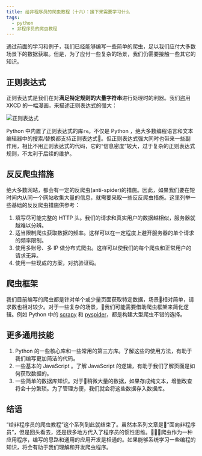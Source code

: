 ```yaml
---
title: 给非程序员的爬虫教程（十六）：接下来需要学习什么
tags:
  - python
  - 非程序员的爬虫教程
---
```


通过前面的学习和例子，我们已经能够编写一些简单的爬虫，足以我们应付大多数场景下的数据获取。但是，为了应付一些复杂的场景，我们仍需要接触一些其它的知识。

## 正则表达式

正则表达式是我们在对**满足特定规则的大量字符串**进行处理时的利器。我们盗用 XKCD 的一幅漫画，来描述正则表达式的强大：

![正则表达式](https://imgs.xkcd.com/comics/regular_expressions.png)

Python 中内置了正则表达式的库`re`。不仅是 Python ，绝大多数编程语言和文本编辑器中的搜索/替换都支持正则表达式。但正则表达式强大同时也带来一些副作用，相比不用正则表达式的代码，它的“信息密度”较大，过于复杂的正则表达式规则，不太利于后续的维护。

## 反反爬虫措施
绝大多数网站，都会有一定的反爬虫(anti-spider)的措施。因此，如果我们要在短时间内从同一个网站收集大量的信息，就需要采取一些反反爬虫措施。这里列举一些基础的反反爬虫措施供参考：
1. 填写尽可能完整的 HTTP 头。我们的请求和真实用户的数据越相似，服务器就越难以分辨。
2. 适当限制爬虫获取数据的频率。这样可以在一定程度上避开服务器的单个请求的频率限制。
3. 使用多账号、多 IP 做分布式爬虫。这样可以使我们的每个爬虫和正常用户的请求无异。
4. 使用一些现成的方案，对抗验证码。

## 爬虫框架
我们目前编写的爬虫都是针对单个或少量页面获取特定数据，场景相对简单，请求数也相对较少。对于一些复杂的场景，我们可能需要借助爬虫框架来简化逻辑。例如 Python 中的 [scrapy](https://scrapy.org/) 和 [pyspider](https://github.com/binux/pyspider)，都是构建大型爬虫不错的选择。

## 更多通用技能
1. Python 的一些核心库和一些常用的第三方库。了解这些的使用方法，有助于我们编写更加简洁的代码。
2. 一些基本的 JavaScript 。了解 JavaScript 的逻辑，有助于我们了解页面是如何获取数据的。
3. 一些简单的数据库知识。对于稍微大量的数据，如果存成纯文本，增删改查将会十分繁琐。为了管理方便，我们就会将这些数据存入数据库。

## 结语
“给非程序员的爬虫教程”这个系列到此就结束了。虽然本系列文章是“面向非程序员”，但是回头看去，还是很多地方代入了程序员的惯性思维。爬虫作为一种应用程序，编写的思路和通用的应用开发是相通的。如果能够系统学习一些编程的知识，将会有助于我们理解和开发爬虫程序。
